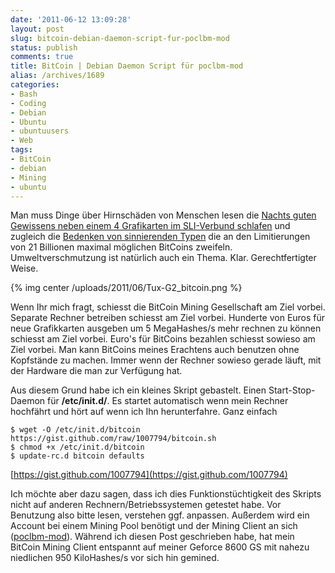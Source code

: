 ```yaml
---
date: '2011-06-12 13:09:28'
layout: post
slug: bitcoin-debian-daemon-script-fur-poclbm-mod
status: publish
comments: true
title: BitCoin | Debian Daemon Script für poclbm-mod
alias: /archives/1689
categories:
- Bash
- Coding
- Debian
- Ubuntu
- ubuntuusers
- Web
tags:
- BitCoin
- debian
- Mining
- ubuntu
---
```


Man muss Dinge über Hirnschäden von Menschen lesen die [Nachts guten Gewissens neben einem 4 Grafikarten im SLI-Verbund schlafen](http://www.bitcoinminingaccidents.com/?p=196) und zugleich die [Bedenken von sinnierenden Typen](http://tav.espians.com/why-bitcoin-will-fail-as-a-currency.html) die an den Limitierungen von 21 Billionen maximal möglichen BitCoins zweifeln. Umweltverschmutzung ist natürlich auch ein Thema. Klar. Gerechtfertigter Weise.

{% img center /uploads/2011/06/Tux-G2_bitcoin.png %}

Wenn Ihr mich fragt, schiesst die BitCoin Mining Gesellschaft am Ziel vorbei. Separate Rechner betreiben schiesst am Ziel vorbei. Hunderte von Euros für neue Grafikkarten ausgeben um 5 MegaHashes/s mehr rechnen zu können schiesst am Ziel vorbei. Euro's für BitCoins bezahlen schiesst sowieso am Ziel vorbei. Man kann BitCoins meines Erachtens auch benutzen ohne Kopfstände zu machen. Immer wenn der Rechner sowieso gerade läuft, mit der Hardware die man zur Verfügung hat.

Aus diesem Grund habe ich ein kleines Skript gebastelt. Einen Start-Stop-Daemon für **/etc/init.d/**. Es startet automatisch wenn mein Rechner hochfährt und hört auf wenn ich Ihn herunterfahre. Ganz einfach

```
$ wget -O /etc/init.d/bitcoin https://gist.github.com/raw/1007794/bitcoin.sh
$ chmod +x /etc/init.d/bitcoin
$ update-rc.d bitcoin defaults
```




[https://gist.github.com/1007794](https://gist.github.com/1007794)

Ich möchte aber dazu sagen, dass ich dies Funktionstüchtigkeit des Skripts nicht auf anderen Rechnern/Betriebssystemen getestet habe. Vor Benutzung also bitte lesen, verstehen ggf. anpassen. Außerdem wird ein Account bei einem Mining Pool benötigt und der Mining Client an sich ([poclbm-mod](https://en.bitcoin.it/wiki/Poclbm-mod)). Während ich diesen Post geschrieben habe, hat mein BitCoin Mining Client entspannt auf meiner Geforce 8600 GS mit nahezu niedlichen 950 KiloHashes/s vor sich hin gemined.
